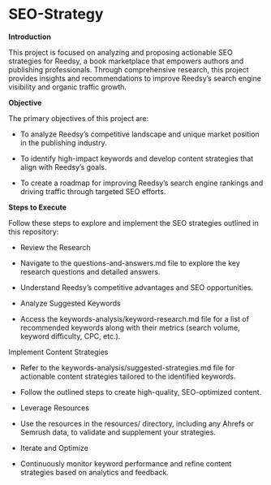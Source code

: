 # SEO-Strategy

**Introduction**

This project is focused on analyzing and proposing actionable SEO strategies for Reedsy, a book marketplace that empowers authors and publishing professionals. Through comprehensive research, this project provides insights and recommendations to improve Reedsy’s search engine visibility and organic traffic growth.

**Objective**

The primary objectives of this project are:

- To analyze Reedsy’s competitive landscape and unique market position in the publishing industry.

- To identify high-impact keywords and develop content strategies that align with Reedsy’s goals.

- To create a roadmap for improving Reedsy’s search engine rankings and driving traffic through targeted SEO efforts.

**Steps to Execute**

Follow these steps to explore and implement the SEO strategies outlined in this repository:

- Review the Research

- Navigate to the questions-and-answers.md file to explore the key research questions and detailed answers.

- Understand Reedsy’s competitive advantages and SEO opportunities.

- Analyze Suggested Keywords

- Access the keywords-analysis/keyword-research.md file for a list of recommended keywords along with their metrics (search volume, keyword difficulty, CPC, etc.).

Implement Content Strategies

- Refer to the keywords-analysis/suggested-strategies.md file for actionable content strategies tailored to the identified keywords.

- Follow the outlined steps to create high-quality, SEO-optimized content.

- Leverage Resources

- Use the resources in the resources/ directory, including any Ahrefs or Semrush data, to validate and supplement your strategies.

- Iterate and Optimize

- Continuously monitor keyword performance and refine content strategies based on analytics and feedback.


